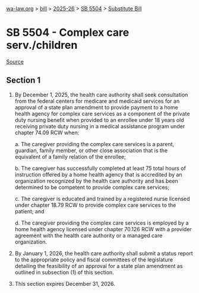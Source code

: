 [wa-law.org](/) > [bill](/bill/) > [2025-26](/bill/2025-26/) > [SB 5504](/bill/2025-26/sb/5504/) > [Substitute Bill](/bill/2025-26/sb/5504/S/)

# SB 5504 - Complex care serv./children

[Source](http://lawfilesext.leg.wa.gov/biennium/2025-26/Pdf/Bills/Senate%20Bills/5504-S.pdf)

## Section 1
1. By December 1, 2025, the health care authority shall seek consultation from the federal centers for medicare and medicaid services for an approval of a state plan amendment to provide payment to a home health agency for complex care services as a component of the private duty nursing benefit when provided to an enrollee under 18 years old receiving private duty nursing in a medical assistance program under chapter 74.09 RCW when:

    a. The caregiver providing the complex care services is a parent, guardian, family member, or other close association that is the equivalent of a family relation of the enrollee;

    b. The caregiver has successfully completed at least 75 total hours of instruction offered by a home health agency that is accredited by an organization recognized by the health care authority and has been determined to be competent to provide complex care services;

    c. The caregiver is educated and trained by a registered nurse licensed under chapter 18.79 RCW to provide complex care services to the patient; and

    d. The caregiver providing the complex care services is employed by a home health agency licensed under chapter 70.126 RCW with a provider agreement with the health care authority or a managed care organization.

2. By January 1, 2026, the health care authority shall submit a status report to the appropriate policy and fiscal committees of the legislature detailing the feasibility of an approval for a state plan amendment as outlined in subsection (1) of this section.

3. This section expires December 31, 2026.
